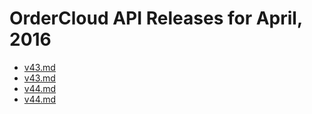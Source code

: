 # OrderCloud API Releases for April, 2016

- [v43.md](/v43.md)
- [v43.md](/v43.md)
- [v44.md](/v44.md)
- [v44.md](/v44.md)